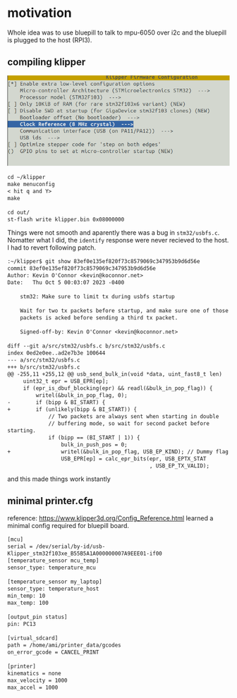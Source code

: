 # motivation

Whole idea was to use bluepill to talk to mpu-6050 over i2c and the bluepill is plugged to
the host (RPI3).

## compiling klipper


![make menuconfig](image.png)

```
cd ~/klipper
make menuconfig
< hit q and Y>
make

cd out/
st-flash write klipper.bin 0x08000000
```

Things were not smooth and aparently there was a bug in `stm32/usbfs.c`. Nomatter what I did,
the `identify` response were never recieved to the host.
I had to revert following patch.

```
:~/klipper$ git show 83ef0e135ef820f73c8579069c347953b9d6d56e
commit 83ef0e135ef820f73c8579069c347953b9d6d56e
Author: Kevin O'Connor <kevin@koconnor.net>
Date:   Thu Oct 5 00:03:07 2023 -0400

    stm32: Make sure to limit tx during usbfs startup
    
    Wait for two tx packets before startup, and make sure one of those
    packets is acked before sending a third tx packet.
    
    Signed-off-by: Kevin O'Connor <kevin@koconnor.net>

diff --git a/src/stm32/usbfs.c b/src/stm32/usbfs.c
index 0ed2e0ee..ad2e7b3e 100644
--- a/src/stm32/usbfs.c
+++ b/src/stm32/usbfs.c
@@ -255,11 +255,12 @@ usb_send_bulk_in(void *data, uint_fast8_t len)
     uint32_t epr = USB_EPR[ep];
     if (epr_is_dbuf_blocking(epr) && readl(&bulk_in_pop_flag)) {
         writel(&bulk_in_pop_flag, 0);
-        if (bipp & BI_START) {
+        if (unlikely(bipp & BI_START)) {
             // Two packets are always sent when starting in double
             // buffering mode, so wait for second packet before starting.
             if (bipp == (BI_START | 1)) {
                 bulk_in_push_pos = 0;
+                writel(&bulk_in_pop_flag, USB_EP_KIND); // Dummy flag
                 USB_EPR[ep] = calc_epr_bits(epr, USB_EPTX_STAT
                                             , USB_EP_TX_VALID);
```
and this made things work instantly

## minimal printer.cfg

reference: https://www.klipper3d.org/Config_Reference.html
learned a minimal config required for bluepill board.

```
[mcu]
serial = /dev/serial/by-id/usb-Klipper_stm32f103xe_B55B5A1A000000007A9EEE01-if00
[temperature_sensor mcu_temp]
sensor_type: temperature_mcu

[temperature_sensor my_laptop]
sensor_type: temperature_host
min_temp: 10
max_temp: 100

[output_pin status]
pin: PC13

[virtual_sdcard]
path = /home/ami/printer_data/gcodes
on_error_gcode = CANCEL_PRINT

[printer]
kinematics = none
max_velocity = 1000
max_accel = 1000
```
